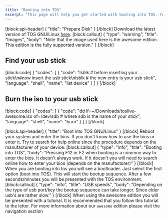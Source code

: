 ```yaml
---
title: "Booting into TOS"
excerpt: "This page will help you get started with booting into TOS. You'll be up and running in a jiffy!"
---
```

[block:api-header]
{
  "title": "Prepare Disk"
}
[/block]
Download the latest version of TOS GNU/Linux [here](https://tos.pbfp.xyz/downloads).
[block:callout]
{
  "type": "warning",
  "title": "Images",
  "body": "Note that the image used here is the awesome edition. This edition is the fully supported version."
}
[/block]
## Find your usb stick
[block:code]
{
  "codes": [
    {
      "code": "lsblk # before inserting your stick\n#now insert the usb stick\nlsblk # the new entry is your usb stick",
      "language": "shell",
      "name": "list device"
    }
  ]
}
[/block]
## Burn the iso to your usb stick
[block:code]
{
  "codes": [
    {
      "code": "dd if=~/Downloads/toslive-awesome.iso of=/dev/sdb # where sdb is the name of your stick",
      "language": "shell",
      "name": "burn"
    }
  ]
}
[/block]

[block:api-header]
{
  "title": "Boot into TOS GNU/Linux"
}
[/block]
Reboot your system and enter the bios. If you don't know how to use the bios or enter it. Try to search for help online since the procedure depends on the manufacturer of your device.
[block:callout]
{
  "type": "info",
  "title": "Booting into TOS",
  "body": "Pressing F12 or F2 when booting is a common way to enter the bios. It doesn't always work. If it doesn't you will need to search online how to enter your bios (depends on the manufacturer)"
}
[/block]
When you are booting into tos you will see a bootloader. Just select the first option (boot into TOS).
This will start the bootup sequence. After a few seconds/minutes you will be presented with the TOS environment.
[block:callout]
{
  "type": "info",
  "title": "USB speeds",
  "body": "Depending on the type of usb port/key the bootup sequence can take longer. Since older usb's are rather slow."
}
[/block]
When using the awesome edition you will be presented with a tutorial. It is recommended that you follow this tutorial to the letter. For more information about our `awesome` edition please visit the navigation section